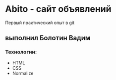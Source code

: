 # Abito - сайт объявлений
Первый практический опыт в git

## выполнил Болотин Вадим

### Технологии:
- HTML
- CSS
- Normalize
